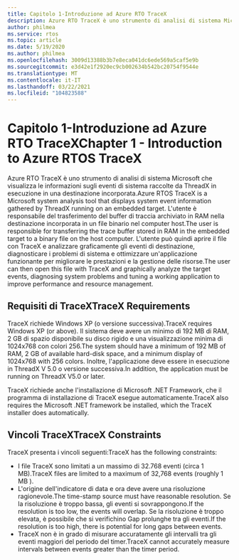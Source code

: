 ```yaml
---
title: Capitolo 1-Introduzione ad Azure RTO TraceX
description: Azure RTO TraceX è uno strumento di analisi di sistema Microsoft che visualizza le informazioni sugli eventi di sistema raccolte da ThreadX in esecuzione in una destinazione incorporata.
author: philmea
ms.service: rtos
ms.topic: article
ms.date: 5/19/2020
ms.author: philmea
ms.openlocfilehash: 3009d13388b3b7e8eca041dc6ede569a5caf5e9b
ms.sourcegitcommit: e3d42e1f2920ec9cb002634b542bc20754f9544e
ms.translationtype: MT
ms.contentlocale: it-IT
ms.lasthandoff: 03/22/2021
ms.locfileid: "104823588"
---
```

# <a name="chapter-1---introduction-to-azure-rtos-tracex"></a><span data-ttu-id="2a61d-103">Capitolo 1-Introduzione ad Azure RTO TraceX</span><span class="sxs-lookup"><span data-stu-id="2a61d-103">Chapter 1 - Introduction to Azure RTOS TraceX</span></span>

<span data-ttu-id="2a61d-104">Azure RTO TraceX è uno strumento di analisi di sistema Microsoft che visualizza le informazioni sugli eventi di sistema raccolte da ThreadX in esecuzione in una destinazione incorporata.</span><span class="sxs-lookup"><span data-stu-id="2a61d-104">Azure RTOS TraceX is a Microsoft system analysis tool that displays system event information gathered by ThreadX running on an embedded target.</span></span> <span data-ttu-id="2a61d-105">L'utente è responsabile del trasferimento del buffer di traccia archiviato in RAM nella destinazione incorporata in un file binario nel computer host.</span><span class="sxs-lookup"><span data-stu-id="2a61d-105">The user is responsible for transferring the trace buffer stored in RAM in the embedded target to a binary file on the host computer.</span></span> <span data-ttu-id="2a61d-106">L'utente può quindi aprire il file con TraceX e analizzare graficamente gli eventi di destinazione, diagnosticare i problemi di sistema e ottimizzare un'applicazione funzionante per migliorare le prestazioni e la gestione delle risorse.</span><span class="sxs-lookup"><span data-stu-id="2a61d-106">The user can then open this file with TraceX and graphically analyze the target events, diagnosing system problems and tuning a working application to improve performance and resource management.</span></span>

## <a name="tracex-requirements"></a><span data-ttu-id="2a61d-107">Requisiti di TraceX</span><span class="sxs-lookup"><span data-stu-id="2a61d-107">TraceX Requirements</span></span>

<span data-ttu-id="2a61d-108">TraceX richiede Windows XP (o versione successiva).</span><span class="sxs-lookup"><span data-stu-id="2a61d-108">TraceX requires Windows XP (or above).</span></span> <span data-ttu-id="2a61d-109">Il sistema deve avere un minimo di 192 MB di RAM, 2 GB di spazio disponibile su disco rigido e una visualizzazione minima di 1024x768 con colori 256.</span><span class="sxs-lookup"><span data-stu-id="2a61d-109">The system should have a minimum of 192 MB of RAM, 2 GB of available hard-disk space, and a minimum display of 1024x768 with 256 colors.</span></span> <span data-ttu-id="2a61d-110">Inoltre, l'applicazione deve essere in esecuzione in ThreadX V 5.0 o versione successiva.</span><span class="sxs-lookup"><span data-stu-id="2a61d-110">In addition, the application must be running on ThreadX V5.0 or later.</span></span>

<span data-ttu-id="2a61d-111">TraceX richiede anche l'installazione di Microsoft .NET Framework, che il programma di installazione di TraceX esegue automaticamente.</span><span class="sxs-lookup"><span data-stu-id="2a61d-111">TraceX also requires the Microsoft .NET framework be installed, which the TraceX installer does automatically.</span></span>

## <a name="tracex-constraints"></a><span data-ttu-id="2a61d-112">Vincoli TraceX</span><span class="sxs-lookup"><span data-stu-id="2a61d-112">TraceX Constraints</span></span>

<span data-ttu-id="2a61d-113">TraceX presenta i vincoli seguenti:</span><span class="sxs-lookup"><span data-stu-id="2a61d-113">TraceX has the following constraints:</span></span>

- <span data-ttu-id="2a61d-114">I file TraceX sono limitati a un massimo di 32.768 eventi (circa 1 MB).</span><span class="sxs-lookup"><span data-stu-id="2a61d-114">TraceX files are limited to a maximum of 32,768 events (roughly 1 MB ).</span></span>
- <span data-ttu-id="2a61d-115">L'origine dell'indicatore di data e ora deve avere una risoluzione ragionevole.</span><span class="sxs-lookup"><span data-stu-id="2a61d-115">The time-stamp source must have reasonable resolution.</span></span> <span data-ttu-id="2a61d-116">Se la risoluzione è troppo bassa, gli eventi si sovrappongono.</span><span class="sxs-lookup"><span data-stu-id="2a61d-116">If the resolution is too low, the events will overlap.</span></span> <span data-ttu-id="2a61d-117">Se la risoluzione è troppo elevata, è possibile che si verifichino Gap prolunghe tra gli eventi.</span><span class="sxs-lookup"><span data-stu-id="2a61d-117">If the resolution is too high, there is potential for long gaps between events.</span></span>
- <span data-ttu-id="2a61d-118">TraceX non è in grado di misurare accuratamente gli intervalli tra gli eventi maggiori del periodo del timer.</span><span class="sxs-lookup"><span data-stu-id="2a61d-118">TraceX cannot accurately measure intervals between events greater than the timer period.</span></span>
